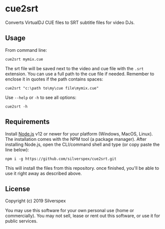 cue2srt
=======

Converts VirtualDJ CUE files to SRT subtitle files for video DJs.


Usage
-----

From command line:

    cue2srt mymix.cue

The srt file will be saved next to the video and cue file with the `.srt`
extension. You can use a full path to the cue file if needed. Remember to enclose
it in quotes if the path contains spaces:

    cue2srt "c:\path to\my\cue file\mymix.cue"

Use `--help` or `-h` to see all options:

    cue2srt -h

Requirements
------------

Install [Node.js](https://nodejs.org/en/) v12 or newer for your platform (Windows,
MacOS, Linux). The installation comes with the NPM tool (a package manager).
After installing Node.js, open the CLI/command shell and type (or copy paste the
line below):

    npm i -g https://github.com/silverspex/cue2srt.git

This will install the files from this repository. once finished, you'll be able
to use it right away as described above.


License
-------

Copyright (c) 2019 Silverspex

You may use this software for your own personal use (home or commercially).
You may not sell, lease or rent out this software, or use it for public services.
